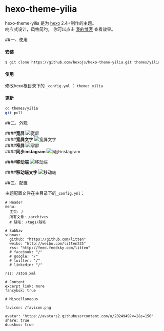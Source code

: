 hexo-theme-yilia
================

hexo-theme-yilia 是为 [hexo](https://github.com/tommy351/hexo) 2.4+制作的主题。     
响应式设计，风格简约， 你可以点击 [我的博客](http://litten.github.io/) 查看效果。    

##一、使用

#### 安装

``` bash
$ git clone https://github.com/hexojs/hexo-theme-yilia.git themes/yilia
```

#### 使用

修改hexo根目录下的 `_config.yml` ： `theme: yilia`

#### 更新

``` bash
cd themes/yilia
git pull
```

##二、外观

####**宽屏**
![宽屏](littendomo.sinaapp.com/yilia/yilia-pc1.PNG)           
####**宽屏文字**
![宽屏文字](littendomo.sinaapp.com/yilia/yilia-pc2.PNG)   
####**窄屏**
![窄屏](littendomo.sinaapp.com/yilia/yilia-pc3.PNG)     
####**同步instagram**
![同步instagram](littendomo.sinaapp.com/yilia/yilia-pc4.PNG)

####**移动端**
![移动端](littendomo.sinaapp.com/yilia/yilia-mobile.jpg)        

####**移动端文字**
![移动端](littendomo.sinaapp.com/yilia/yilia-mobile2.jpg)   

##三、配置

主题配置文件在主目录下的`_config.yml`：

```
# Header
menu:
  主页: /
  所有文章: /archives
  # 随笔: /tags/随笔

# SubNav
subnav:
  github: "https://github.com/litten"
  weibo: "http://weibo.com/litten225"
  rss: "http://feed.feedsky.com/litten"
  # facebook: "/"
  # google: "/"
  # twitter: "/"
  # linkedin: "/"

rss: /atom.xml

# Content
excerpt_link: more
fancybox: true

# Miscellaneous

favicon: /favicon.png

avatar: "https://avatars2.githubusercontent.com/u/2024949?v=2&s=150"
share: true
duoshuo: true
```
